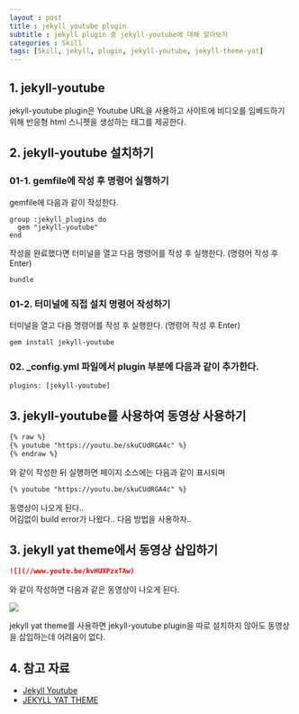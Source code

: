 ```yaml
---
layout : post
title : jekyll youtube plugin
subtitle : jekyll plugin 중 jekyll-youtube에 대해 알아보자
categories : Skill
tags: [Skill, jekyll, plugin, jekyll-youtube, jekyll-theme-yat]
---
```


## 1. jekyll-youtube
jekyll-youtube plugin은 Youtube URL을 사용하고 사이트에 비디오를 임베드하기 위해 반응형 html 스니펫을 생성하는 태그를 제공한다.

## 2. jekyll-youtube 설치하기
### 01-1. gemfile에 작성 후 명령어 실행하기

gemfile에 다음과 같이 작성한다.
```
group :jekyll_plugins do
  gem "jekyll-youtube"
end
```

작성을 완료했다면 터미널을 열고 다음 명령어를 작성 후 실행한다. (명령어 작성 후 Enter)

```
bundle
```

### 01-2. 터미널에 직접 설치 명령어 작성하기

터미널을 열고 다음 명령어를 작성 후 실행한다. (명령어 작성 후 Enter)

```
gem install jekyll-youtube
```

### 02. _config.yml 파일에서 plugin 부분에 다음과 같이 추가한다.

```
plugins: [jekyll-youtube]
```

## 3. jekyll-youtube를 사용하여 동영상 사용하기

```md
{% raw %}
{% youtube "https://youtu.be/skuCUdRGA4c" %}
{% endraw %}
```
와 같이 작성한 뒤 실행하면 페이지 소스에는 다음과 같이 표시되며

```md
{% youtube "https://youtu.be/skuCUdRGA4c" %}
```
동영상이 나오게 된다..<br/>
어김없이 build error가 나왔다.. 다음 방법을 사용하자..

## 3. jekyll yat theme에서 동영상 삽입하기

```md
![](//www.youtu.be/kvHUXPzxTAw)
```
와 같이 작성하면 다음과 같은 동영상이 나오게 된다.

![](//www.youtu.be/kvHUXPzxTAw)

jekyll yat theme를 사용하면 jekyll-youtube plugin을 따로 설치하지 않아도 동영상을 삽입하는데 어려움이 없다.


## 4. 참고 자료
- [Jekyll Youtube](https://github.com/dommmel/jekyll-youtube)
- [JEKYLL YAT THEME](https://github.com/jeffreytse/jekyll-theme-yat)